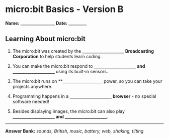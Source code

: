 # micro:bit Basics - Version B

**Name:** _________________ **Date:** _________

## Learning About micro:bit

1. The micro:bit was created by the **____________________ Broadcasting Corporation** to help students learn coding.

2. You can make the micro:bit respond to **____________________ and ____________________** using its built-in sensors.

3. The micro:bit runs on **____________________ power, so you can take your projects anywhere.

4. Programming happens in a **____________________ browser** - no special software needed!

5. Besides displaying images, the micro:bit can also play **____________________ and ____________________**.

---

**Answer Bank:** *sounds, British, music, battery, web, shaking, tilting*